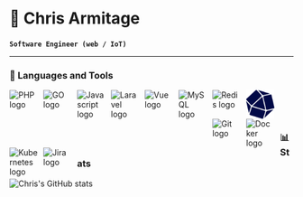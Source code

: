 # 💾 Chris Armitage

**`Software Engineer (web / IoT)`**

---

### 🧰 Languages and Tools

<img align="left" alt="PHP logo" title="PHP (language)" width="50px" style="padding-right:10px;" src="https://cdn.jsdelivr.net/gh/devicons/devicon/icons/php/php-plain.svg"/>
<img align="left" alt="GO logo" title="GO (language)" width="50px" style="padding-right:10px;" src="https://cdn.jsdelivr.net/gh/devicons/devicon/icons/go/go-original-wordmark.svg"/>
<img align="left" alt="Javascript logo" title="Javascript (language)" width="50px" style="padding-right:10px;" src="https://cdn.jsdelivr.net/gh/devicons/devicon/icons/javascript/javascript-plain.svg"/>
<img align="left" alt="Laravel logo" title="Laravel (PHP framework)" width="50px" style="padding-right:10px;" src="https://cdn.jsdelivr.net/gh/devicons/devicon/icons/laravel/laravel-plain.svg"/>
<img align="left" alt="Vue logo" title="Vue (Javascript framework)" width="50px" style="padding-right:10px;" src="https://cdn.jsdelivr.net/gh/devicons/devicon/icons/vuejs/vuejs-original.svg"/>
<img align="left" alt="MySQL logo" title="MySQL (database)" width="50px" style="padding-right:10px;" src="https://cdn.jsdelivr.net/gh/devicons/devicon/icons/mysql/mysql-original.svg"/>
<img align="left" alt="Redis logo" title="Redis (database)" width="50px" style="padding-right:10px;" src="https://cdn.jsdelivr.net/gh/devicons/devicon/icons/redis/redis-original.svg"/>
<img align="left" alt="InfluxDB logo" title="InfluxDB (timeseries database)" width="50px" style="padding-right:10px;" src="./influxdb-seeklogo.com.svg"/>
<img align="left" alt="Git logo" title="Git (version control)" width="50px" style="padding-right:10px;" src="https://cdn.jsdelivr.net/gh/devicons/devicon/icons/git/git-original.svg"/>
<img align="left" alt="Docker logo" title="Docker (platform)" width="50px" style="padding-right:10px;" src="https://cdn.jsdelivr.net/gh/devicons/devicon/icons/docker/docker-plain.svg"/>
<img align="left" alt="Kubernetes logo" title="Kubernetes (platform)" width="50px" style="padding-right:10px;" src="https://cdn.jsdelivr.net/gh/devicons/devicon/icons/kubernetes/kubernetes-plain.svg"/>
<img align="left" alt="Jira logo" title="Jira (project management)" width="50px" style="padding-right:10px;" src="https://cdn.jsdelivr.net/gh/devicons/devicon/icons/jira/jira-original.svg"/>
<br />
<br />

# 

### 📊 Stats

![Chris's GitHub stats](https://github-readme-stats.vercel.app/api?username=chrisarmitage&show_icons=true&theme=gruvbox)
